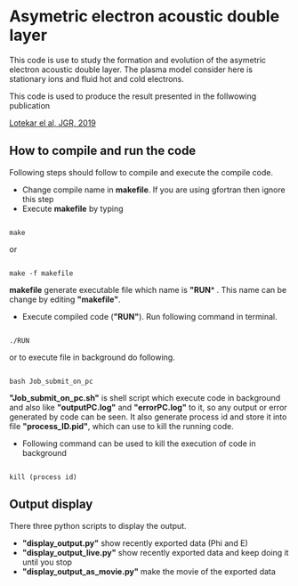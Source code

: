 # Asymetric electron acoustic double layer 

This code is use to study the formation and evolution of the asymetric 
electron acoustic double layer. The plasma model consider here is 
stationary ions and fluid hot and cold electrons. 

This code is used to produce the result presented in the follwowing 
publication

[Lotekar el al, JGR, 2019](http://dx.doi.org/10.1029/2018JA026303)

## How to compile and run the code 

Following steps should follow to compile and execute the compile code.
* Change compile name in **makefile**. If you are using gfortran then ignore this step
* Execute **makefile** by typing
<pre><code>
make
</code></pre>

or 

<pre><code>
make -f makefile
</code></pre>

**makefile** generate executable file which name is  **"RUN*** . This name can be change
by editing **"makefile"**. 

* Execute compiled code (**"RUN"**). Run following command in terminal.  
<pre><code>
./RUN
</code></pre>


or to execute file in background do following.
<pre><code>
bash Job_submit_on_pc
</code></pre>

**"Job_submit_on_pc.sh"** is shell script which execute code in background and also 
like **"outputPC.log"** and **"errorPC.log"** to it, so any output or error generated by 
code can be seen. It also generate process id and store it into file **"process_ID.pid"**, 
which can use to kill the running code.

* Following command can be used to kill the execution of code in background 
<pre><code>
kill (process id)
</code></pre>

## Output display 

There three python scripts to display the output. 
* **"display_output.py"** show recently exported data (Phi and E)
* **"display_output_live.py"** show recently exported data and keep doing it until 
  you stop
* **"display_output_as_movie.py"** make the movie of the exported data    

